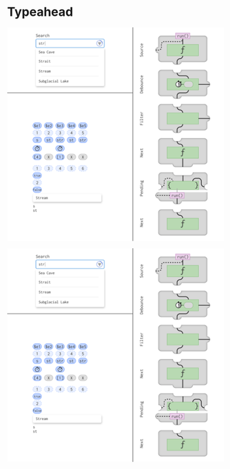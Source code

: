 # Typeahead

[![Typeahead Example](./typeahead.svg)](https://raw.githubusercontent.com/robianmcd/a-stream/master/docs/typeahead.svg)


<img src="typeahead.svg" alt="Click to see the source">
